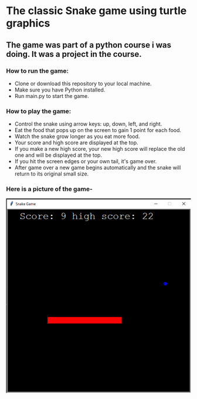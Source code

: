 # The classic Snake game using turtle graphics

## The game was part of a python course i was doing. It was a project in the course.

### How to run the game:

- Clone or download this repository to your local machine.
- Make sure you have Python installed.
- Run main.py to start the game.

### How to play the game:

- Control the snake using arrow keys: up, down, left, and right.
- Eat the food that pops up on the screen to gain 1 point for each food.
- Watch the snake grow longer as you eat more food.
- Your score and high score are displayed at the top.
- If you make a new high score, your new high score will replace the old one and will be displayed at the top.
- If you hit the screen edges or your own tail, it's game over.
- After game over a new game begins automatically and the snake will return to its original small size.

### Here is a picture of the game-

![Snake game's image](image/snake_game.png)
